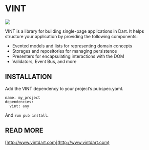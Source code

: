 # VINT

[![](https://drone.io/vsavkin/vint/status.png)](https://drone.io/vsavkin/vint/latest)

VINT is a library for building single-page applications in Dart. It helps structure your application by providing the following components:

* Evented models and lists for representing domain concepts
* Storages and repositories for managing persistence
* Presenters for encapsulating interactions with the DOM
* Validators, Event Bus, and more

## INSTALLATION

Add the VINT dependency to your project’s pubspec.yaml.

    name: my_project
    dependencies:
      vint: any

And `run pub install`.

## READ MORE

[http://www.vintdart.com](http://www.vintdart.com)